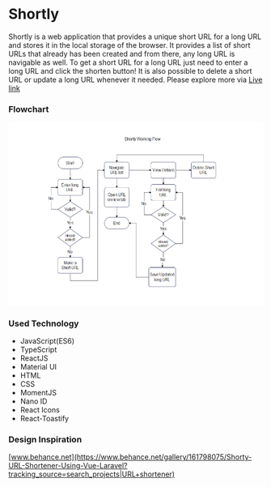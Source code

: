 # Shortly
Shortly is a web application that provides a unique short URL for a long URL and stores it in the local storage of the browser. It provides a list of short URLs that already has been created and from there, any long URL is navigable as well. To get a short URL for a long URL just need to enter a long URL and click the shorten button! It is also possible to delete a short URL or update a long URL whenever it needed. Please explore more via [Live link](https://thriving-taffy-109abe.netlify.app/)

### Flowchart
![Flow Chart](https://raw.githubusercontent.com/Arifur-Rahaman/shorty/main/flow-chart.png)

### Used Technology
* JavaScript(ES6)
* TypeScript
* ReactJS
* Material UI
* HTML
* CSS
* MomentJS
* Nano ID
* React Icons
* React-Toastify
  
### Design Inspiration
[www.behance.net](https://www.behance.net/gallery/161798075/Shorty-URL-Shortener-Using-Vue-Laravel?tracking_source=search_projects|URL+shortener)








